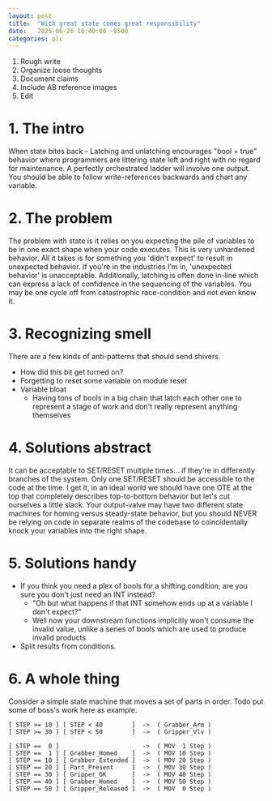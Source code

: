 ```yaml
---
layout: post
title:  "With great state comes great responsibility"
date:   2025-06-26 16:40:00 -0500
categories: plc
---
```


1. Rough write
1. Organize loose thoughts
1. Document claims
1. Include AB reference images
1. Edit

# 1. The intro
When state bites back - Latching and unlatching encourages "bool = true" behavior where programmers are littering state left and right with no regard for maintenance. A perfectly orchestrated ladder will involve one output. You should be able to follow write-references backwards and chart any variable. 


# 2. The problem
The problem with state is it relies on you expecting the pile of variables to be in one exact shape when your code executes. This is very unhardened behavior. All it takes is for something you 'didn't expect' to result in unexpected behavior. If you're in the industries I'm in, 'unexpected behavior' is unacceptable. Additionally, latching is often done in-line which can express a lack of confidence in the sequencing of the variables. You may be one cycle off from catastrophic race-condition and not even know it.


# 3. Recognizing smell
There are a few kinds of anti-patterns that should send shivers.
* How did this bit get turned on?
* Forgetting to reset some variable on module reset
* Variable bloat
  * Having tons of bools in a big chain that latch each other one to represent a stage of work and don't really represent anything themselves



# 4. Solutions abstract
It can be acceptable to SET/RESET multiple times... if they're in differently branches of the system. Only one SET/RESET should be accessible to the code at the time. I get it, in an ideal world we should have one OTE at the top that completely describes top-to-bottom behavior but let's cut ourselves a little slack. Your output-valve may have two different state machines for homing versus steady-state behavior, but you should NEVER be relying on code in separate realms of the codebase to coincidentally knock your variables into the right shape.


# 5. Solutions handy
* If you think you need a plex of bools for a shifting condition, are you sure you don't just need an INT instead?
  * "Oh but what happens if that INT somehow ends up at a variable I don't expect?"
  * Well now your downstream functions implicitly won't consume the invalid value, unlike a series of bools which are used to produce invalid products
* Split results from conditions.

# 6. A whole thing
Consider a simple state machine that moves a set of parts in order. Todo put some of boss's work here as example.

    [ STEP >= 10 ] [ STEP < 40        ]  ->  ( Grabber_Arm )
    [ STEP >= 30 ] [ STEP < 50        ]  ->  ( Gripper_Vlv )

    [ STEP ==  0 ]                       ->  ( MOV  1 Step )
    [ STEP ==  1 ] [ Grabber_Homed    ]  ->  ( MOV 10 Step )
    [ STEP == 10 ] [ Grabber_Extended ]  ->  ( MOV 20 Step )
    [ STEP == 20 ] [ Part_Present     ]  ->  ( MOV 30 Step )
    [ STEP == 30 ] [ Gripper_OK       ]  ->  ( MOV 40 Step )
    [ STEP == 40 ] [ Grabber_Homed    ]  ->  ( MOV 50 Step )
    [ STEP == 50 ] [ Gripper_Released ]  ->  ( MOV  0 Step )